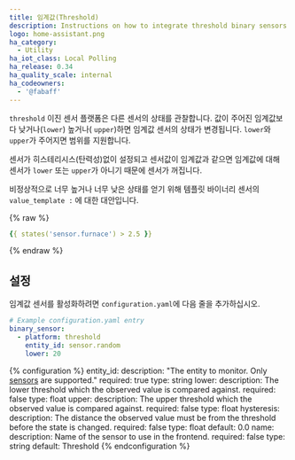 ```yaml
---
title: 임계값(Threshold)
description: Instructions on how to integrate threshold binary sensors into Home Assistant.
logo: home-assistant.png
ha_category:
  - Utility
ha_iot_class: Local Polling
ha_release: 0.34
ha_quality_scale: internal
ha_codeowners:
  - '@fabaff'
---
```


`threshold` 이진 센서 플랫폼은 다른 센서의 상태를 관찰합니다. 값이 주어진 임계값보다 낮거나(`lower`) 높거나( `upper`)하면 임계값 센서의 상태가 변경됩니다. `lower`와 `upper`가 주어지면 범위를 지원합니다.

센서가 히스테리시스(탄력성)없이 설정되고 센서값이 임계값과 같으면 임계값에 대해 센서가 `lower` 또는 `upper`가 아니기 때문에 센서가 꺼집니다. 

비정상적으로 너무 높거나 너무 낮은 상태를 얻기 위해 템플릿 바이너리 센서의 `value_template :` 에 대한 대안입니다.

{% raw %}
```yaml
{{ states('sensor.furnace') > 2.5 }}
```
{% endraw %}

## 설정

임계값 센서를 활성화하려면 `configuration.yaml`에 다음 줄을 추가하십시오.

```yaml
# Example configuration.yaml entry
binary_sensor:
  - platform: threshold
    entity_id: sensor.random
    lower: 20
```

{% configuration %}
entity_id:
  description: "The entity to monitor. Only [sensors](/integrations/sensor/) are supported."
  required: true
  type: string
lower:
  description: The lower threshold which the observed value is compared against.
  required: false
  type: float
upper:
  description: The upper threshold which the observed value is compared against.
  required: false
  type: float
hysteresis:
  description: The distance the observed value must be from the threshold before the state is changed.
  required: false
  type: float
  default: 0.0
name:
  description:  Name of the sensor to use in the frontend.
  required: false
  type: string
  default: Threshold
{% endconfiguration %}
